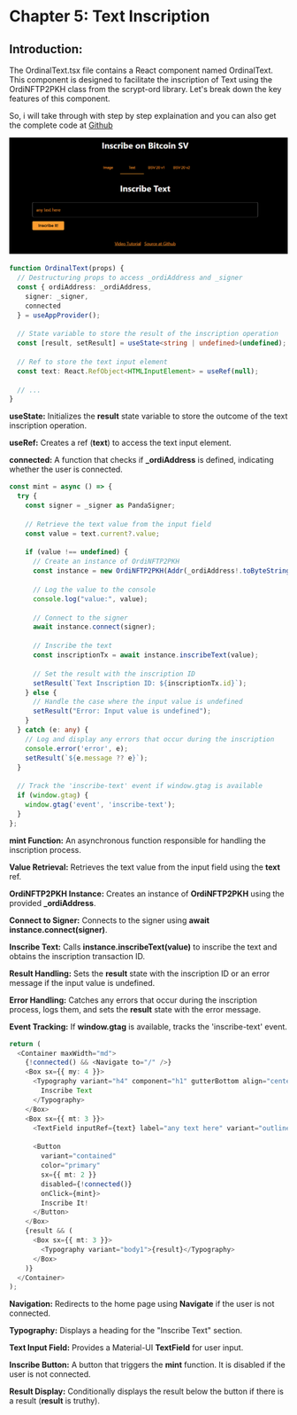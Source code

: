 # Chapter 5: Text Inscription

## Introduction:
The OrdinalText.tsx file contains a React component named OrdinalText. 
This component is designed to facilitate the inscription of Text using the OrdiNFTP2PKH class from the scrypt-ord library. 
Let's break down the key features of this component.

So, i will take through with step by step explaination and you can also get the complete code at [Github](https://github.com/sCrypt-Inc/inscribe/blob/learn/src/ordinalText.tsx)

![Inscribe Text](https://github.com/sCrypt-Inc/image-hosting/blob/master/learn-scrypt-courses/course-04/3.png?raw=true)


```ts
function OrdinalText(props) {
  // Destructuring props to access _ordiAddress and _signer
  const { ordiAddress: _ordiAddress,
    signer: _signer,
    connected
  } = useAppProvider();

  // State variable to store the result of the inscription operation
  const [result, setResult] = useState<string | undefined>(undefined);

  // Ref to store the text input element
  const text: React.RefObject<HTMLInputElement> = useRef(null);

  // ...
}

```
**useState:** Initializes the **result** state variable to store the outcome of the text inscription operation.

**useRef:** Creates a ref (**text**) to access the text input element.

**connected:** A function that checks if **_ordiAddress** is defined, indicating whether the user is connected.


```ts
const mint = async () => {
  try {
    const signer = _signer as PandaSigner;

    // Retrieve the text value from the input field
    const value = text.current?.value;

    if (value !== undefined) {
      // Create an instance of OrdiNFTP2PKH
      const instance = new OrdiNFTP2PKH(Addr(_ordiAddress!.toByteString()));

      // Log the value to the console
      console.log("value:", value);

      // Connect to the signer
      await instance.connect(signer);

      // Inscribe the text
      const inscriptionTx = await instance.inscribeText(value);

      // Set the result with the inscription ID
      setResult(`Text Inscription ID: ${inscriptionTx.id}`);
    } else {
      // Handle the case where the input value is undefined
      setResult("Error: Input value is undefined");
    }
  } catch (e: any) {
    // Log and display any errors that occur during the inscription
    console.error('error', e);
    setResult(`${e.message ?? e}`);
  }

  // Track the 'inscribe-text' event if window.gtag is available
  if (window.gtag) {
    window.gtag('event', 'inscribe-text');
  }
};

```

**mint Function:** An asynchronous function responsible for handling the inscription process.

**Value Retrieval:** Retrieves the text value from the input field using the **text** ref.

**OrdiNFTP2PKH Instance:** Creates an instance of **OrdiNFTP2PKH** using the provided **_ordiAddress**.

**Connect to Signer:** Connects to the signer using **await instance.connect(signer)**.

**Inscribe Text:** Calls **instance.inscribeText(value)** to inscribe the text and obtains the inscription transaction ID.

**Result Handling:** Sets the **result** state with the inscription ID or an error message if the input value is undefined.

**Error Handling:** Catches any errors that occur during the inscription process, logs them, and sets the **result** state with the error message.

**Event Tracking:** If **window.gtag** is available, tracks the 'inscribe-text' event.

```ts
return (
  <Container maxWidth="md">
    {!connected() && <Navigate to="/" />}
    <Box sx={{ my: 4 }}>
      <Typography variant="h4" component="h1" gutterBottom align="center">
        Inscribe Text
      </Typography>
    </Box>
    <Box sx={{ mt: 3 }}>
      <TextField inputRef={text} label="any text here" variant="outlined" fullWidth />

      <Button
        variant="contained"
        color="primary"
        sx={{ mt: 2 }}
        disabled={!connected()}
        onClick={mint}>
        Inscribe It!
      </Button>
    </Box>
    {result && (
      <Box sx={{ mt: 3 }}>
        <Typography variant="body1">{result}</Typography>
      </Box>
    )}
  </Container>
);
```

**Navigation:** Redirects to the home page using **Navigate** if the user is not connected.

**Typography:** Displays a heading for the "Inscribe Text" section.

**Text Input Field:** Provides a Material-UI **TextField** for user input.

**Inscribe Button:** A button that triggers the **mint** function. It is disabled if the user is not connected.

**Result Display:** Conditionally displays the result below the button if there is a result (**result** is truthy).
